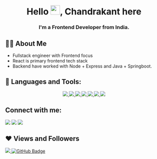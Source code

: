 <h1 align="center">Hello <img src="https://raw.githubusercontent.com/MartinHeinz/MartinHeinz/master/wave.gif" width="30px">, Chandrakant here</h1>
<h3 align="center">I'm a Frontend Developer from India.</h3>


## 🙋‍♂️ About Me

- Fullstack engineer with Frontend focus
- React is primary frontend tech stack
- Backend have worked with Node + Express and Java + Springboot.

## 🚀 Languages and Tools:

<p align="center">
    <a href="https://www.java.com" target="_blank"> <img src="https://img.icons8.com/color/48/000000/java-coffee-cup-logo.png"/> </a>
    <a href="https://www.w3.org/html/" target="_blank"> <img src="https://img.icons8.com/color/48/000000/html-5.png"/> </a>
    <a href="https://www.w3schools.com/css/" target="_blank"> <img src="https://img.icons8.com/color/48/000000/css3.png"/> </a>
    <a href="https://developer.mozilla.org/en-US/docs/Web/JavaScript" target="_blank"> <img src="https://img.icons8.com/color/48/000000/javascript.png"/> </a>
    <a href="https://reactjs.org/" target="_blank"> <img src="https://img.icons8.com/color/48/000000/react-native.png"/> </a>
    <a href="https://redux.js.org" target="_blank"> <img src="https://img.icons8.com/color/48/000000/redux.png"/> </a>
    <a href="https://git-scm.com/" target="_blank"> <img src="https://img.icons8.com/color/48/000000/git.png"/> </a>
<br/>

## Connect with me:
<p align="left">

<a href = "https://www.linkedin.com/in/bechandrakant/"><img src="https://img.icons8.com/fluent/48/000000/linkedin.png"/></a>
<a href = "https://twitter.com/bechandrakant"><img src="https://img.icons8.com/fluent/48/000000/twitter.png"/></a>
<a href = "https://www.instagram.com/bechandrakant/"><img src="https://img.icons8.com/fluent/48/000000/instagram-new.png"/></a>

</p>

## ❤ Views and Followers
<a href="https://github.com/Meghna-DAS/github-profile-views-counter">
    <img src="https://komarev.com/ghpvc/?username=bechandrakant">
</a>
<a href="https://github.com/bechandrakant?tab=followers"><img src="https://img.shields.io/github/followers/bechandrakant?label=Followers&style=social" alt="GitHub Badge"></a>
